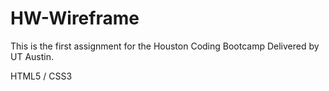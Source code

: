 # HW-Wireframe

This is the first assignment for the Houston Coding Bootcamp Delivered by UT Austin.

HTML5 / CSS3
